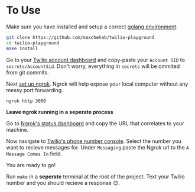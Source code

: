 # To Use

Make sure you have installed and setup a correct [golang environment](https://golang.org/doc/install).

```bash
git clone https://github.com/maxchehab/twilio-playground
cd twilio-playground
make install
```

Go to your [Twilio account dashboard](https://www.twilio.com/console) and copy-paste your `Account SID` to `secrets/AccountSid`. Don't worry, everything in `secrets` will be ommited from git commits.

Next [set up ngrok](https://dashboard.ngrok.com/get-started). Ngrok will help expose your local computer without any messy port forwarding.

```bash
ngrok http 3000
```

**Leave ngrok running in a seperate process**

Go to [Ngrok's status dashboard](https://dashboard.ngrok.com/status) and copy the URL that correlates to your machine.

Now navigate to [Twilio's phone number console](https://www.twilio.com/console/phone-numbers). Select the number you want to recieve messages for. Under `Messaging` paste the Ngrok url to the `A Message Comes In` field.

You are ready to go!

Run `make` in a **seperate** terminal at the root of the project.
Text your Twilio number and you should recieve a response 😊.
